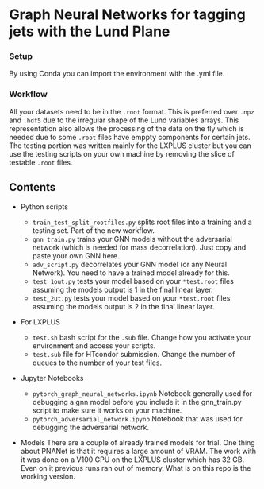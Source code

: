 # Graph Neural Networks for tagging jets with the Lund Plane

### Setup
By using Conda you can import the environment with the .yml file. 

### Workflow
All your datasets need to be in the `.root` format. This is preferred over `.npz` and `.hdf5` due to the irregular shape of the Lund variables arrays. This representation also allows the processing of the data on the fly which is needed due to some `.root` files have emppty components for certain jets.
The testing portion was written mainly for the LXPLUS cluster but you can use the testing scripts on your own machine by removing the slice of testable `.root` files.

## Contents
- Python scripts
    - `train_test_split_rootfiles.py` splits root files into a training and a testing set. Part of the new workflow.
    - `gnn_train.py` trains your GNN models without the adversarial network (which is needed for mass decorrelation). Just copy and paste your own GNN here.
    - `adv_script.py` decorrelates your GNN model (or any Neural Network). You need to have a trained model already for this.
    - `test_1out.py` tests your model based on your `*test.root` files assuming the models output is 1 in the final linear layer.
    - `test_2ut.py` tests your model based on your `*test.root` files assuming the models output is 2 in the final linear layer.
    
- For LXPLUS
    - `test.sh` bash script for the `.sub` file. Change how you activate your environment and access your scripts.
    - `test.sub` file for HTcondor submission. Change the number of queues to the number of your test files.    
    
- Jupyter Notebooks
    - `pytorch_graph_neural_networks.ipynb` Notebook generally used for debugging a gnn model before you include it in the gnn_train.py script to make sure it works on your machine.
    - `pytorch_adversarial_network.ipynb` Notebook that was used for debugging the adversarial network.  

- Models
    There are a couple of already trained models for trial. One thing about PNANet is that it requires a large amount of VRAM. The work with it was done on a V100 GPU on the LXPLUS cluster which has 32 GB. Even on it previous runs ran out of memory. What is on this repo is the working version.


    

